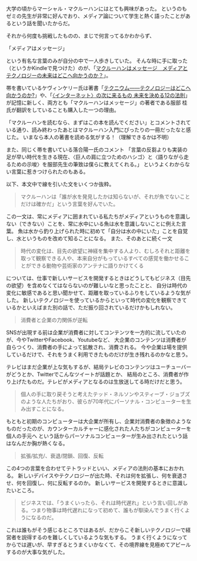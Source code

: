 大学の頃からマーシャル・マクルーハンにはとても興味があった。
というのもゼミの先生が非常に好んでおり、メディア論について学生と熱く語ったことがあるという話を聞いたからだ。

それから何度も挑戦したものの、まじで何言ってるかわからず、

「メディアはメッセージ」

という有名な言葉のみが自分の中で一人歩きしていた。
そんな時に手に取った（というかKindleで見つけた）のが、「[マクルーハンはメッセージ　メディアとテクノロジーの未来はどこへ向かうのか？](https://www.amazon.co.jp/dp/4781616704)」。

帯を書いているケヴィンケリー氏は著書「[テクニウム――テクノロジーはどこへ向かうのか?](https://www.amazon.co.jp/dp/4622077531/)」や、「[〈インターネット〉の次に来るもの 未来を決める12の法則](https://www.amazon.co.jp/dp/4140817046/)」
が記憶に新しく、両方とも「マクルーハンはメッセージ」の著者である服部 桂氏が翻訳をしていることも購入した一つの理由。

「マクルーハンを読むなら、まずはこの本を読んでください」とコメントされている通り、読み終わったあとはマクルーハン入門にぴったりの一冊だったなと感じた。
いまなら本人の著書を読める気がする！（理解できるかは不明）

また、同じく帯を書いている落合陽一氏のコメント
「言葉の反芻よりも実装の足が早い時代を生きる現在、〈巨人の肩に立つためのハシゴ〉と〈語りながら走るための示唆〉を服部先生の筆致は僕らに教えてくれる。」
というよくわからない言葉に惹きつけられたのもある。

以下、本文中で線を引いた文をいくつか抜粋。

> マクルーハンは「誰が水を発見したかは知らないが、それが魚でないことだけは確かだ」という言葉を好んでいた。

この一文は、常にメディアに囲まれている私たちがメディアというものを意識しない（できない）ことを、常に水中にいる魚は水を意識しないことに例えた言葉。
魚は水から釣り上げられた時に初めて「自分は水の中にいた」ことを自覚し、水というものを改めて知ることになる。
また、そのあとに続く一文

> 時代の変化は、目先の欲望に神経を集中する人より、むしろそれと距離を取って観察できる人や、本来自分がもっているすべての感覚を働かせることができる動物や芸術家のアンテナに語りかけてくる

については、仕事で新しいサービスを開発するときはどうしてもビジネス（目先の欲望）を含めなくてはならないのが難しいなと思ったことと、
自分は時代の変化に敏感であると思い聞かせて、距離を取っているふりをしているような気がした。
新しいテクノロジーを使っているからといって時代の変化を観察できているかといえばまた別の話で、ただ振り回されているだけかもしれない。

> 消費者と企業の力関係が逆転

SNSが出現する前は企業が消費者に対してコンテンツを一方的に流していたのが、今やTwitterやFacebook、Youtubeなど、
大企業のコンテンツは消費者が自らつくり、消費者の手によって拡散され、消費される。
今や企業は場を提供しているだけで、それをうまく利用できたものだけが生き残れるのかなと思う。

テレビはまだ企業が上な気もするが、結局テレビのコンテンツはユーチューバーがどうとか、Twitterでこんなツイートが話題とか、
結局のところ、消費者が作り上げたものだ。テレビがメディアとなるのは生放送してる時だけだと思う。

> 個人の手に取り戻そうと考えたテッド・ネルソンやスティーブ・ジョブズのような人たちがおり、彼らが70年代にパーソナル・コンピューターを生み出すことになる。

もともと初期のコンピューターは大企業が所有し、企業対消費者の象徴のようなものだったのが、カウンターカルチャーに感化された人たちがコンピューターを個人の手元へ
という話からパーソナルコンピューターが生み出されたという話はなんだか胸が熱くなる。

> 拡張/拡充/、衰退/閉鎖、回復、反転

この4つの言葉を合わせてテトラッドといい、メディアの法則の基本におかれる。
新しいデバイスやテクノロジーが出た時、それは何を拡張し、何を衰退させ、何を回復し、何に反転するのか。
新しいサービスを開発するときに意識したいところ。

> ビジネスでは、「うまくいったら、それは時代遅れ」という言い回しがある。つまり物事は時代遅れになって初めて、誰もが馴染んでうまく行くようになるのだ。

これは誰もがそう感じるところではあるが、だからこそ新しいテクノロジーで経営者を説得するのを難しくしているような気もする。
うまく行くようになってからでは遅いが、早すぎるとうまくいかなくて、その境界線を見極めてアピールするのが大事な気がした。




